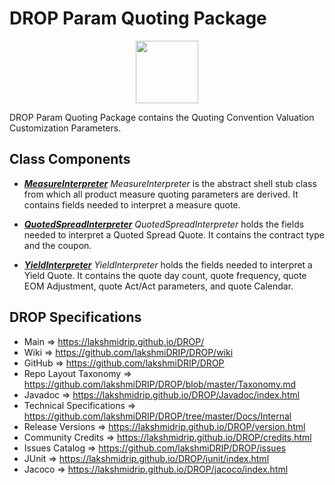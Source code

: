 # DROP Param Quoting Package

<p align="center"><img src="https://github.com/lakshmiDRIP/DROP/blob/master/DRIP_Logo.gif?raw=true" width="100"></p>

DROP Param Quoting Package contains the Quoting Convention Valuation Customization Parameters.


## Class Components

 * [***MeasureInterpreter***](https://github.com/lakshmiDRIP/DROP/tree/master/src/main/java/org/drip/param/quoting/MeasureInterpreter.java)
 <i>MeasureInterpreter</i> is the abstract shell stub class from which all product measure quoting parameters
 are derived. It contains fields needed to interpret a measure quote.

 * [***QuotedSpreadInterpreter***](https://github.com/lakshmiDRIP/DROP/tree/master/src/main/java/org/drip/param/quoting/QuotedSpreadInterpreter.java)
 <i>QuotedSpreadInterpreter</i> holds the fields needed to interpret a Quoted Spread Quote. It contains the
 contract type and the coupon.

 * [***YieldInterpreter***](https://github.com/lakshmiDRIP/DROP/tree/master/src/main/java/org/drip/param/quoting/YieldInterpreter.java)
 <i>YieldInterpreter</i> holds the fields needed to interpret a Yield Quote. It contains the quote day count,
 quote frequency, quote EOM Adjustment, quote Act/Act parameters, and quote Calendar.


## DROP Specifications

 * Main                     => https://lakshmidrip.github.io/DROP/
 * Wiki                     => https://github.com/lakshmiDRIP/DROP/wiki
 * GitHub                   => https://github.com/lakshmiDRIP/DROP
 * Repo Layout Taxonomy     => https://github.com/lakshmiDRIP/DROP/blob/master/Taxonomy.md
 * Javadoc                  => https://lakshmidrip.github.io/DROP/Javadoc/index.html
 * Technical Specifications => https://github.com/lakshmiDRIP/DROP/tree/master/Docs/Internal
 * Release Versions         => https://lakshmidrip.github.io/DROP/version.html
 * Community Credits        => https://lakshmidrip.github.io/DROP/credits.html
 * Issues Catalog           => https://github.com/lakshmiDRIP/DROP/issues
 * JUnit                    => https://lakshmidrip.github.io/DROP/junit/index.html
 * Jacoco                   => https://lakshmidrip.github.io/DROP/jacoco/index.html
